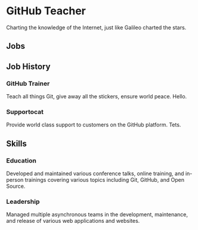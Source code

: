 # GitHub Teacher

Charting the knowledge of the Internet, just like Galileo charted the stars.

## Jobs
## Job History

### GitHub Trainer

Teach all things Git, give away all the stickers, ensure world peace. Hello.

### Supportocat

Provide world class support to customers on the GitHub platform. Tets.

## Skills

### Education

Developed and maintained various conference talks, online training, and in-person trainings covering various topics including Git, GitHub, and Open Source.

### Leadership

Managed multiple asynchronous teams in the development, maintenance, and release of various web applications and websites.
